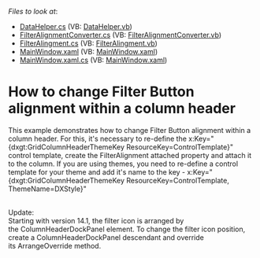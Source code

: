 <!-- default file list -->
*Files to look at*:

* [DataHelper.cs](./CS/DxSample/DataHelper.cs) (VB: [DataHelper.vb](./VB/DxSample/DataHelper.vb))
* [FilterAlignmentConverter.cs](./CS/DxSample/FilterAlignmentConverter.cs) (VB: [FilterAlignmentConverter.vb](./VB/DxSample/FilterAlignmentConverter.vb))
* [FilterAlingment.cs](./CS/DxSample/FilterAlingment.cs) (VB: [FilterAlingment.vb](./VB/DxSample/FilterAlingment.vb))
* [MainWindow.xaml](./CS/DxSample/MainWindow.xaml) (VB: [MainWindow.xaml](./VB/DxSample/MainWindow.xaml))
* [MainWindow.xaml.cs](./CS/DxSample/MainWindow.xaml.cs) (VB: [MainWindow.xaml](./VB/DxSample/MainWindow.xaml))
<!-- default file list end -->
# How to change Filter Button alignment within a column header


<p>This example demonstrates how to change Filter Button alignment within a column header. For this, it's necessary to re-define the x:Key="{dxgt:GridColumnHeaderThemeKey ResourceKey=ControlTemplate}" control template, create the FilterAlignment attached property and attach it to the column. If you are using themes, you need to re-define a control template for your theme and add it's name to the key - x:Key="{dxgt:GridColumnHeaderThemeKey ResourceKey=ControlTemplate, ThemeName=DXStyle}"<br /><br /></p>
<p>Update:<br />Starting with version 14.1, the filter icon is arranged by the ColumnHeaderDockPanel element. To change the filter icon position, create a ColumnHeaderDockPanel descendant and override its ArrangeOverride method.</p>

<br/>



